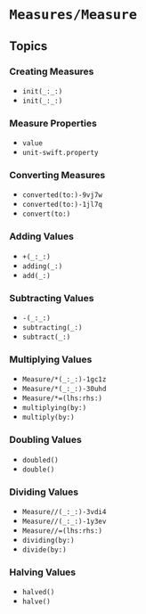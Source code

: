 # ``Measures/Measure``

## Topics

### Creating Measures

- ``init(_:_:)``
- ``init(_:_:)``

### Measure Properties

- ``value``
- ``unit-swift.property``

### Converting Measures

- ``converted(to:)-9vj7w``
- ``converted(to:)-1jl7q``
- ``convert(to:)``

### Adding Values

- ``+(_:_:)``
- ``adding(_:)``
- ``add(_:)``

### Subtracting Values

- ``-(_:_:)``
- ``subtracting(_:)``
- ``subtract(_:)``

### Multiplying Values

- ``Measure/*(_:_:)-1gc1z``
- ``Measure/*(_:_:)-30uhd``
- ``Measure/*=(lhs:rhs:)``
- ``multiplying(by:)``
- ``multiply(by:)``

### Doubling Values

- ``doubled()``
- ``double()``

### Dividing Values

- ``Measure//(_:_:)-3vdi4``
- ``Measure//(_:_:)-1y3ev``
- ``Measure//=(lhs:rhs:)``
- ``dividing(by:)``
- ``divide(by:)``

### Halving Values

- ``halved()``
- ``halve()``
